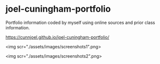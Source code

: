 # joel-cuningham-portfolio

Portfolio information coded by myself using online sources and prior class information.

https://cunnjoel.github.io/joel-cuningham-portfolio/

<img scr="./assets/images/screenshots1".png>

<img scr="./assets/images/screenshots2".png>